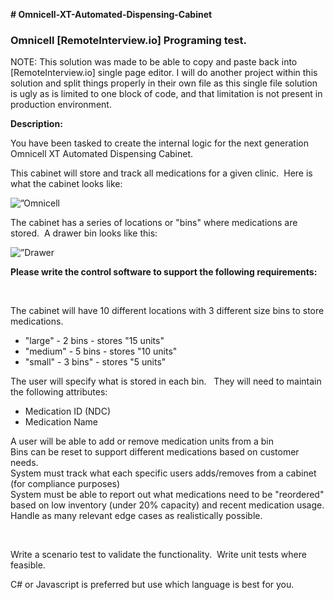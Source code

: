 <p><strong>﻿# Omnicell-XT-Automated-Dispensing-Cabinet</strong></p>
<h3>Omnicell [RemoteInterview.io] Programing test.</h3>

NOTE: This solution was made to be able to copy and paste back into [RemoteInterview.io] single page editor.
I will do another project within this solution and split things properly in their own file as this single file solution is ugly as is limited to one block of code, and that limitation is not present in production environment. 

<p><strong>Description:</strong></p>

<p>You have been tasked to create the internal logic for the next generation Omnicell XT Automated Dispensing Cabinet. </p>

<p>This cabinet will store and track all medications for a given clinic.  Here is what the cabinet looks like:</p>

<p><img src="https://www.omnicell.co.uk/US/Products/CP%20Dispense/PoC002%20XT%20Automated%20Dispensing%20Cabinets_1480.jpg" alt=”Omnicell Cabinet”></p>

<p>The cabinet has a series of locations or "bins" where medications are stored.  A drawer bin looks like this:</p>

<p><img src="https://www.pocketnurse.com/media/catalog/product/cache/46c67a7e014cd6344be7c367252caa28/0/4/04-37-1655_2.jpg" alt=”Drawer Bin”></p>

<p><strong>Please write the control software to support the following requirements:</strong></p> 

<p>The cabinet will have 10 different locations with 3 different size bins to store medications.</p>
<ul>
  <li>"large" - 2 bins - stores "15 units" </li>
  <li>"medium" - 5 bins - stores "10 units" </li>
  <li>"small" - 3 bins" - stores "5 units"</li>
</ul>
<p>The user will specify what is stored in each bin.   They will need to maintain the following attributes:</p> 
<ul>
  <li>Medication ID (NDC)</li>
  <li>Medication Name</li>
</ul>
<p>A user will be able to add or remove medication units from a bin<br>
Bins can be reset to support different medications based on customer needs.<br> 
System must track what each specific users adds/removes from a cabinet (for compliance purposes)<br>
System must be able to report out what medications need to be "reordered" based on low inventory (under 20% capacity) and recent medication usage.<br>
Handle as many relevant edge cases as realistically possible.</p>  

<p>Write a scenario test to validate the functionality.  Write unit tests where feasible.</p>

<p>C# or Javascript is preferred but use which language is best for you.</p>
